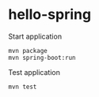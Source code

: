 # hello-spring

Start application
```
mvn package
mvn spring-boot:run
```

Test application
```
mvn test
```
